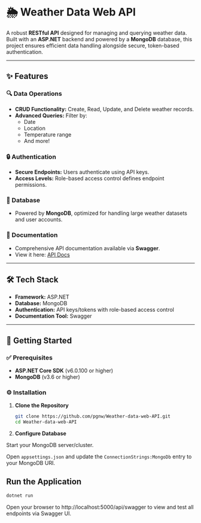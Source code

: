 # 🌦️ Weather Data Web API

A robust **RESTful API** designed for managing and querying weather data.  
Built with an **ASP.NET** backend and powered by a **MongoDB** database, this project ensures efficient data handling alongside secure, token-based authentication.

---

## ✨ Features

### 🔍 Data Operations
- **CRUD Functionality:** Create, Read, Update, and Delete weather records.
- **Advanced Queries:** Filter by:
  - Date
  - Location
  - Temperature range
  - And more!

### 🔒 Authentication
- **Secure Endpoints:** Users authenticate using API keys.
- **Access Levels:** Role-based access control defines endpoint permissions.

### 💾 Database
- Powered by **MongoDB**, optimized for handling large weather datasets and user accounts.

### 📄 Documentation
- Comprehensive API documentation available via **Swagger**.  
- View it here: [API Docs](https://pgnw.github.io/Weather-data-web-API/)

---

## 🛠️ Tech Stack
- **Framework:** ASP.NET
- **Database:** MongoDB
- **Authentication:** API keys/tokens with role-based access control
- **Documentation Tool:** Swagger

---

## 🚀 Getting Started

### ✅ Prerequisites
- **ASP.NET Core SDK** (v6.0.100 or higher)
- **MongoDB** (v3.6 or higher)

### ⚙️ Installation

1. **Clone the Repository**
   ```bash
   git clone https://github.com/pgnw/Weather-data-web-API.git
   cd Weather-data-web-API
   
2. **Configure Database**

Start your MongoDB server/cluster.

Open `appsettings.json` and update the `ConnectionStrings:MongoDb` entry to your MongoDB URI.

## Run the Application

```bash
dotnet run
```
Open your browser to http://localhost:5000/api/swagger to view and test all endpoints via Swagger UI.
